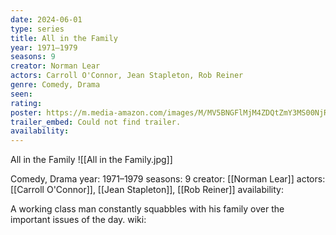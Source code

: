 ```yaml
---
date: 2024-06-01
type: series
title: All in the Family
year: 1971–1979
seasons: 9
creator: Norman Lear
actors: Carroll O'Connor, Jean Stapleton, Rob Reiner
genre: Comedy, Drama
seen:
rating: 
poster: https://m.media-amazon.com/images/M/MV5BNGFlMjM4ZDQtZmY3MS00NjRiLWE0MjMtOGFiNzcxMjlmNjI5XkEyXkFqcGdeQXVyMTUyNjc3NDQ4._V1_SX300.jpg
trailer_embed: Could not find trailer.
availability:
---
```

All in the Family
![[All in the Family.jpg]]

Comedy, Drama
year: 1971–1979
seasons: 9
creator: [[Norman Lear]]
actors: [[Carroll O'Connor]], [[Jean Stapleton]], [[Rob Reiner]]
availability:

A working class man constantly squabbles with his family over the important issues of the day.
wiki: 


